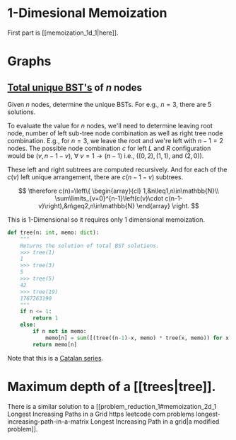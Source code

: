 # $1$-Dimesional Memoization
First part is [[memoization_1d_1|here]].
# Graphs
## [Total unique BST's](https://leetcode.com/problems/unique-binary-search-trees/) of $n$ nodes

Given $n$ nodes, determine the unique BSTs.
For e.g., $n=3$, there are 5 solutions.

To evaluate the value for $n$ nodes, we'll need to determine leaving root node, number of left sub-tree node combination as well as right tree node combination.
E.g., for $n=3$, we leave the root and we're left with $n-1=2$ nodes. The possible node combination $c$ for left $L$ and $R$ configuration would be $(v,n-1-v),\ \forall\ v=1\rightarrow(n-1)$ i.e., ($(0,2), (1,1)$, and $(2,0)$).

These left and right subtrees are computed recursively. And for each of the $c(v)$ left unique arrangement, there are $c(n-1-v)$ subtrees.

$$
\therefore c(n)=\left\{
\begin{array}{cl}
1,&n\leq1,n\in\mathbb{N}\\
\sum\limits_{v=0}^{n-1}\left(c(v)\cdot c(n-1-v)\right),&n\geq2,n\in\mathbb{N}
\end{array}
\right.
$$

This is $1$-Dimensional so it requires only $1$ dimensional memoization.

```python
def tree(n: int, memo: dict):
	"""
	Returns the solution of total BST solutions.
	>>> tree(1)
	1
	>>> tree(3)
	5
	>>> tree(5)
	42
	>>> tree(19)
	1767263190
	"""
	if n <= 1:
		return 1
	else:
		if n not in memo:
			memo[n] = sum([(tree((n-1)-x, memo) * tree(x, memo)) for x in range(n)])
		return memo[n]
```

Note that this is a [Catalan series](https://en.wikipedia.org/wiki/Catalan_number#:~:text=In%20combinatorial%20mathematics%2C%20the%20Catalan,Catalan%20(1814%E2%80%931894).).

# Maximum depth of a [[trees|tree]].
There is a similar solution to a [[problem_reduction_1#memoization_2d_1 Longest Increasing Paths in a Grid https leetcode com problems longest-increasing-path-in-a-matrix Longest Increasing Path in a grid|a modified problem]].